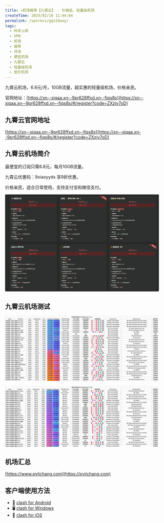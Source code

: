 ```yaml
---
title: ✈️机场推荐【九霄云】 - 价格低、轻量级机场
createTime: 2025/02/10 11:44:04
permalink: /vpnrecs/gqs2dway/
tags:
  - 科学上网
  - VPN
  - 机场
  - 推荐
  - 评测
  - 便宜机场
  - 九霄云
  - 轻量级机场
  - 低价机场
---
```


九霄云机场，6.8元/月，10GB流量，超实惠的轻量级机场，价格亲民。

官网地址：[https://xn--sjqaa.xn--9pr628ffxd.xn--fiqs8s](https://xn--sjqaa.xn--9pr628ffxd.xn--fiqs8s/#/register?code=ZXzjv7oD)

<!-- more -->

## 九霄云官网地址

[https://xn--sjqaa.xn--9pr628ffxd.xn--fiqs8s](https://xn--sjqaa.xn--9pr628ffxd.xn--fiqs8s/#/register?code=ZXzjv7oD)

## 九霄云机场简介

最便宜的订阅只需6.8元，每月10GB流量。

九霄云优惠码：9xiaoyyds 享9折优惠。

价格亲民，适合日常使用，支持支付宝和微信支付。

![九霄云机场价格](images/机场推荐九霄云/image.png)

## 九霄云机场测试

![九霄云机场测试](images/机场推荐九霄云/image-1.png)

![九霄云机场测试](images/机场推荐九霄云/image-2.png)

## 机场汇总

[https://www.pyjichang.com](https://pyjichang.com)

## 客户端使用方法

- 📱 [clash for Android](https://pyjichang.com/doc/eh8f4n86/)
- 🖥 [clash for Windows](https://pyjichang.com/doc/0gematwc/)
- 🍎 [clash for iOS](https://pyjichang.com/doc/z747kgjd/)